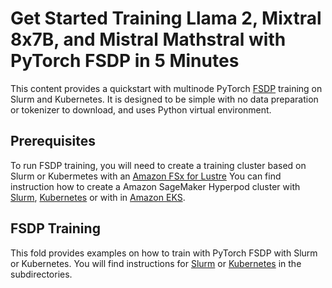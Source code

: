 # Get Started Training Llama 2, Mixtral 8x7B, and Mistral Mathstral with PyTorch FSDP in 5 Minutes

This content provides a quickstart with multinode PyTorch [FSDP](https://pytorch.org/tutorials/intermediate/FSDP_tutorial.html) training on Slurm and Kubernetes.
It is designed to be simple with no data preparation or tokenizer to download, and uses Python virtual environment.

## Prerequisites

To run FSDP training, you will need to create a training cluster based on Slurm or Kubermetes with an [Amazon FSx for Lustre](https://docs.aws.amazon.com/fsx/latest/LustreGuide/what-is.html)
You can find instruction how to create a Amazon SageMaker Hyperpod cluster with [Slurm](https://catalog.workshops.aws/sagemaker-hyperpod/en-US), [Kubernetes](https://catalog.workshops.aws/sagemaker-hyperpod-eks/en-US) or with in [Amazon EKS](../../1.architectures).

## FSDP Training

This fold provides examples on how to train with PyTorch FSDP with Slurm or Kubernetes.
You will find instructions for [Slurm](slurm) or [Kubernetes](kubernetes) in the subdirectories.